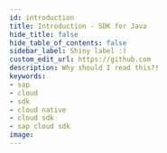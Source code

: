 ```yaml
---
id: introduction
title: Introduction - SDK for Java
hide_title: false
hide_table_of_contents: false
sidebar_label: Shiny label :)
custom_edit_url: https://github.com
description: Why should I read this?!
keywords:
- sap
- cloud
- sdk
- cloud native
- cloud sdk
- sap cloud sdk
image:
---
```

